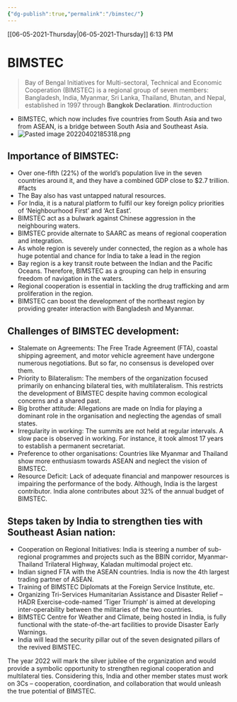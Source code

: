 ```yaml
---
{"dg-publish":true,"permalink":"/bimstec/"}
---
```


[[06-05-2021-Thursday\|06-05-2021-Thursday]]  6:13 PM

# BIMSTEC
>Bay of Bengal Initiatives for Multi-sectoral, Technical and Economic Cooperation (BIMSTEC) is a regional group of seven members: Bangladesh, India, Myanmar, Sri Lanka, Thailand, Bhutan, and Nepal, established in 1997 through **Bangkok Declaration**. #introduction 

- BIMSTEC, which now includes five countries from South Asia and two from ASEAN, is a bridge between South Asia and Southeast Asia.
- ![Pasted image 20220402185318.png](/img/user/Attachments/Pasted%20image%2020220402185318.png)
## Importance of BIMSTEC:
- Over one-fifth (22%) of the world’s population live in the seven countries around it, and they have a combined GDP close to $2.7 trillion. #facts 
- The Bay also has vast untapped natural resources.
- For India, it is a natural platform to fulfil our key foreign policy priorities of ‘Neighbourhood First’ and ‘Act East’.
- BIMSTEC act as a bulwark against Chinese aggression in the neighbouring waters.
- BIMSTEC provide alternate to SAARC as means of regional cooperation and integration.
- As whole region is severely under connected, the region as a whole has huge potential and chance for India to take a lead in the region
- Bay region is a key transit route between the Indian and the Pacific Oceans. Therefore, BIMSTEC as a grouping can help in ensuring freedom of navigation in the waters.
- Regional cooperation is essential in tackling the drug trafficking and arm proliferation in the region.
- BIMSTEC can boost the development of the northeast region by providing greater interaction with Bangladesh and Myanmar.
## Challenges of BIMSTEC development:
- Stalemate on Agreements: The Free Trade Agreement (FTA), coastal shipping agreement, and motor vehicle agreement have undergone numerous negotiations. But so far, no consensus is developed over them.
- Priority to Bilateralism: The members of the organization focused primarily on enhancing bilateral ties, with multilateralism. This restricts the development of BIMSTEC despite having common ecological concerns and a shared past.
- Big brother attitude: Allegations are made on India for playing a dominant role in the organisation and neglecting the agendas of small states.
- Irregularity in working: The summits are not held at regular intervals. A slow pace is observed in working. For instance, it took almost 17 years to establish a permanent secretariat.
- Preference to other organisations: Countries like Myanmar and Thailand show more enthusiasm towards ASEAN and neglect the vision of BIMSTEC.
- Resource Deficit: Lack of adequate financial and manpower resources is impairing the performance of the body. Although, India is the largest contributor. India alone contributes about 32% of the annual budget of BIMSTEC.
## Steps taken by India to strengthen ties with Southeast Asian nation:
- Cooperation on Regional Initiatives: India is steering a number of sub-regional programmes and projects such as the BBIN corridor, Myanmar-Thailand Trilateral Highway, Kaladan multimodal project etc.
- Indian signed FTA with the ASEAN countries. India is now the 4th largest trading partner of ASEAN.
- Training of BIMSTEC Diplomats at the Foreign Service Institute, etc.
- Organizing Tri-Services Humanitarian Assistance and Disaster Relief – HADR Exercise-code-named ‘Tiger Triumph’ is aimed at developing inter-operability between the militaries of the two countries.
- BIMSTEC Centre for Weather and Climate, being hosted in India, is fully functional with the state-of-the-art facilities to provide Disaster Early Warnings.
- India will lead the security pillar out of the seven designated pillars of the revived BIMSTEC.


The year 2022 will mark the silver jubilee of the organization and would provide a symbolic opportunity to strengthen regional cooperation and multilateral ties. Considering this, India and other member states must work on 3Cs – cooperation, coordination, and collaboration that would unleash the true potential of BIMSTEC.


